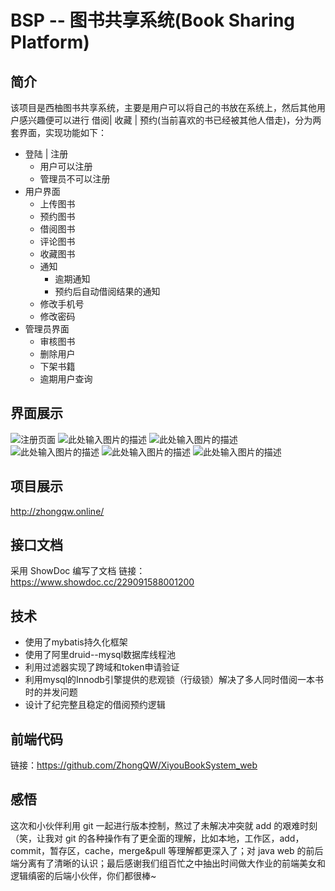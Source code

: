 # BSP -- 图书共享系统(Book Sharing Platform)

## 简介
该项目是西柚图书共享系统，主要是用户可以将自己的书放在系统上，然后其他用户感兴趣便可以进行 借阅| 收藏 | 预约(当前喜欢的书已经被其他人借走)，分为两套界面，实现功能如下：

- 登陆 | 注册
  - 用户可以注册
  - 管理员不可以注册
- 用户界面
  - 上传图书
  - 预约图书
  - 借阅图书
  - 评论图书
  - 收藏图书
  - 通知
    - 逾期通知
    - 预约后自动借阅结果的通知
  - 修改手机号
  - 修改密码
- 管理员界面
  - 审核图书
  - 删除用户
  - 下架书籍
  - 逾期用户查询

## 界面展示
![注册页面][1]
![此处输入图片的描述][2]
![此处输入图片的描述][3]
![此处输入图片的描述][4]
![此处输入图片的描述][5]
![此处输入图片的描述][6]

## 项目展示
http://zhongqw.online/

## 接口文档
采用 ShowDoc 编写了文档
链接：https://www.showdoc.cc/229091588001200

## 技术
- 使用了mybatis持久化框架
- 使用了阿里druid--mysql数据库线程池
- 利用过滤器实现了跨域和token申请验证
- 利用mysql的Innodb引擎提供的悲观锁（行级锁）解决了多人同时借阅一本书时的并发问题
- 设计了纪完整且稳定的借阅预约逻辑

## 前端代码
链接：https://github.com/ZhongQW/XiyouBookSystem_web

## 感悟
这次和小伙伴利用 git 一起进行版本控制，熬过了未解决冲突就 add 的艰难时刻（笑，让我对 git 的各种操作有了更全面的理解，比如本地，工作区，add，commit，暂存区，cache，merge&pull 等理解都更深入了；对 java web 的前后端分离有了清晰的认识；最后感谢我们组百忙之中抽出时间做大作业的前端美女和逻辑缜密的后端小伙伴，你们都很棒~


  [1]:https://img2018.cnblogs.com/blog/1199740/201812/1199740-20181219220532240-829856476.png
  [2]:https://s2.ax1x.com/2019/06/14/V4rFVx.png
  [3]:https://s2.ax1x.com/2019/06/14/V4yA3D.png
  [4]:https://s2.ax1x.com/2019/06/14/V4y1C8.png
  [5]:https://s2.ax1x.com/2019/06/14/V4ytDs.png
  [6]:https://s2.ax1x.com/2019/06/14/V4yRV1.png


